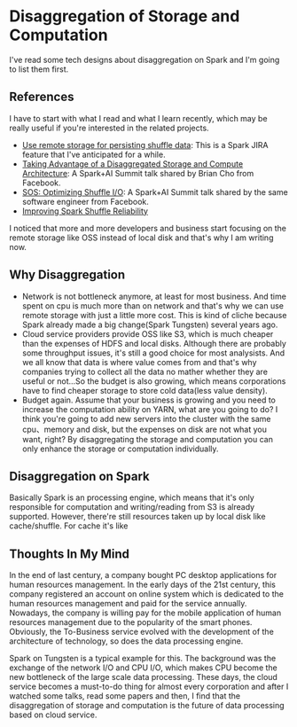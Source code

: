 # Disaggregation of Storage and Computation 

I've read some tech designs about disaggregation on Spark and I'm going to list them first.

## References

I have to start with what I read and what I learn recently, which may be really useful if you're interested in the related projects.

* [Use remote storage for persisting shuffle data](https://issues.apache.org/jira/browse/SPARK-25299): This is a Spark JIRA feature that I've anticipated for a while.
* [Taking Advantage of a Disaggregated Storage and Compute Architecture](https://databricks.com/session/taking-advantage-of-a-disaggregated-storage-and-compute-architecture): A Spark+AI Summit talk shared by Brian Cho from Facebook.
* [SOS: Optimizing Shuffle I/O](https://databricks.com/session/sos-optimizing-shuffle-i-o): A Spark+AI Summit talk shared by the same software engineer from Facebook.
* [Improving Spark Shuffle Reliability](https://docs.google.com/document/d/1uCkzGGVG17oGC6BJ75TpzLAZNorvrAU3FRd2X-rVHSM/edit#heading=h.btqugnmt2h40)

I noticed that more and more developers and business start focusing on the remote storage like OSS instead of local disk and that's why I am writing now.


## Why Disaggregation

* Network is not bottleneck anymore, at least for most business. And time spent on cpu is much more than on  network and that's why we can use remote storage with just a little more cost. This is kind of cliche because Spark already made a big change(Spark Tungsten) several years ago.
* Cloud service providers provide OSS like S3, which is much cheaper than the expenses of HDFS and local disks. Although there are probably some throughput issues, it's still a good choice for most analysists. And we all know that data is where value comes from and that's why companies trying to collect all the data no mather whether they are useful or not...So the budget is also growing, which means corporations have to find cheaper storage to store cold data(less value density).
* Budget again. Assume that your business is growing and you need to increase the computation ability on YARN, what are you going to do? I think you're going to add new servers into the cluster with the same cpu、memory and disk, but the expenses on disk are not what you want, right? By disaggregating the storage and computation you can only enhance the storage or computation individually.


## Disaggregation on Spark

Basically Spark is an processing engine, which means that it's only responsible for computation and writing/reading from S3 is already supported. However, there're still resources taken up by local disk like cache/shuffle. For cache it's like 


## Thoughts In My Mind

In the end of last century, a company bought PC desktop applications for human resources management. In the early days of the 21st century, this company registered an account on online system which is dedicated to the human resources management and paid for the service annually. Nowadays, the company is willing pay for the mobile application of human resources management due to the popularity of the smart phones. Obviously, the To-Business service evolved with the development of the architecture of technology, so does the data processing engine.  


Spark on Tungsten is a typical example for this. The background was the exchange of the network I/O and CPU I/O, which makes CPU become the new bottleneck of the large scale data processing. These days, the cloud service becomes a must-to-do thing for almost every corporation and after I watched some talks, read some papers and then, I find that the disaggregation of storage and computation is the future of data processing based on cloud service.   
